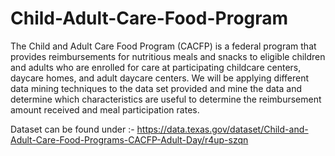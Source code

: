 # Child-Adult-Care-Food-Program
The Child and Adult Care Food Program (CACFP) is a federal program that provides reimbursements for nutritious meals and snacks to eligible children and adults who are enrolled for care at participating childcare centers, daycare homes, and adult daycare centers. We will be applying different data mining techniques to the data set provided and mine the data and determine which characteristics are useful to determine the reimbursement amount received and meal participation rates.

Dataset can be found under :-
https://data.texas.gov/dataset/Child-and-Adult-Care-Food-Programs-CACFP-Adult-Day/r4up-szqn

